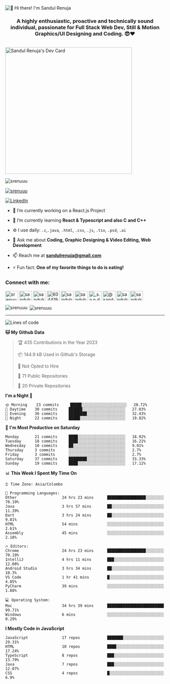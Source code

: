 <img src="https://user-images.githubusercontent.com/49369577/97047278-562d0200-1596-11eb-8a4f-656b2acf2b6a.gif" alt="👋 Hi there! I'm Sandul Renuja" title="👋 Hi there! I'm Sandul Renuja"/>
<h3 align="center">A highly enthusiastic, proactive and technically sound individual, passionate for Full Stack Web Dev, Still & Motion Graphics/UI Designing and Coding. 😎❤</h3>
<br>
<a href="https://app.daily.dev/sandulr"><img src="https://api.daily.dev/devcards/0ac820e4d7bf4fb8a52823b51c67f13e.png?r=0uy" width="400" alt="Sandul Renuja's Dev Card"/></a>
<br>
<p align="left"> <img src="https://komarev.com/ghpvc/?username=srenuuu&label=Profile%20views&color=43cc11&style=flat" alt="srenuuu" /> </p>

<p align="left"> <a href="https://github.com/ryo-ma/github-profile-trophy"><img src="https://github-profile-trophy.vercel.app/?username=srenuuu&title=Commit,PullRequest,Repository" alt="srenuuu" /></a> </p>

<p align="left">
   <a href="https://linkedin.com/in/sandulr/" target="_blank">
      <img src="https://img.shields.io/badge/-Sandul Renuja-blue?style=for-the-badge&logo=Linkedin" alt="LinkedIn">
   </a>
</p>

- 🔭 I’m currently working on a React.js Project
- 🌱 I’m currently learning **React & Typescript and also C and C++**
- ⚙️ I use daily: `.c`,`.java`, `.html`, `.css`, `.js`, `.tsx`, `.psd`, `.ai`
- 💬 Ask me about **Coding, Graphic Designing & Video Editing, Web Development**
- 📫 Reach me at **sandulrenuja@gmail.com**

- ⚡ Fun fact: **One of my favorite things to do is eating!**

<h3 align="left">Connect with me:</h3>
<p align="left">
<a href="https://dev.to/srenuuu" target="blank"><img align="center" src="https://cdn.jsdelivr.net/npm/simple-icons@3.0.1/icons/dev-dot-to.svg" alt="srenuuu" height="30" width="40" /></a>
<a href="https://twitter.com/sandulr" target="blank"><img align="center" src="https://cdn.jsdelivr.net/npm/simple-icons@3.0.1/icons/twitter.svg" alt="sandulr" height="30" width="40" /></a>
<a href="https://linkedin.com/in/sandulr" target="blank"><img align="center" src="https://cdn.jsdelivr.net/npm/simple-icons@3.0.1/icons/linkedin.svg" alt="sandulr" height="30" width="40" /></a>
<a href="https://stackoverflow.com/users/6044198" target="blank"><img align="center" src="https://cdn.jsdelivr.net/npm/simple-icons@3.0.1/icons/stackoverflow.svg" alt="6044198" height="30" width="40" /></a>
<a href="https://kaggle.com/sandulrenuja" target="blank"><img align="center" src="https://cdn.jsdelivr.net/npm/simple-icons@3.0.1/icons/kaggle.svg" alt="sandulrenuja" height="30" width="40" /></a>
<a href="https://fb.com/sandulrenuja" target="blank"><img align="center" src="https://cdn.jsdelivr.net/npm/simple-icons@3.0.1/icons/facebook.svg" alt="sandulrenuja" height="30" width="40" /></a>
<a href="https://instagram.com/_s.a.n.d.u.l_" target="blank"><img align="center" src="https://cdn.jsdelivr.net/npm/simple-icons@3.0.1/icons/instagram.svg" alt="_s.a.n.d.u.l_" height="30" width="40" /></a>
<a href="https://medium.com/@sandulrenuja" target="blank"><img align="center" src="https://cdn.jsdelivr.net/npm/simple-icons@3.0.1/icons/medium.svg" alt="@sandulrenuja" height="30" width="40" /></a>
<a href="https://www.codechef.com/users/sandulr" target="blank"><img align="center" src="https://cdn.jsdelivr.net/npm/simple-icons@3.1.0/icons/codechef.svg" alt="sandulr" height="30" width="40" /></a>
<a href="https://www.hackerrank.com/sandulrenuja" target="blank"><img align="center" src="https://cdn.jsdelivr.net/npm/simple-icons@3.0.1/icons/hackerrank.svg" alt="sandulrenuja" height="30" width="40" /></a>
</p>


<p><img align="left" src="https://github-readme-stats.vercel.app/api/top-langs?username=srenuuu&show_icons=true&locale=en&layout=compact" alt="srenuuu" /></p>

<p>&nbsp;<img align="center" src="https://github-readme-stats.vercel.app/api?username=srenuuu&show_icons=true&locale=en" alt="srenuuu" /></p>

<hr>

<!--START_SECTION:waka-->
![Lines of code](https://img.shields.io/badge/From%20Hello%20World%20I%27ve%20Written-0%20lines%20of%20code-blue)

**🐱 My Github Data** 

> 🏆 435 Contributions in the Year 2023
 > 
> 📦 144.9 kB Used in Github's Storage 
 > 
> 🚫 Not Opted to Hire
 > 
> 📜 71 Public Repositories
 > 
> 🔑 20 Private Repositories 

**I'm a Night 🦉** 

```text
🌞 Morning    23 commits     █████░░░░░░░░░░░░░░░░░░░░   20.72% 
🌆 Daytime    30 commits     ██████░░░░░░░░░░░░░░░░░░░   27.03% 
🌃 Evening    36 commits     ████████░░░░░░░░░░░░░░░░░   32.43% 
🌙 Night      22 commits     █████░░░░░░░░░░░░░░░░░░░░   19.82%

```
📅 **I'm Most Productive on Saturday** 

```text
Monday       21 commits     ████░░░░░░░░░░░░░░░░░░░░░   18.92% 
Tuesday      18 commits     ████░░░░░░░░░░░░░░░░░░░░░   16.22% 
Wednesday    10 commits     ██░░░░░░░░░░░░░░░░░░░░░░░   9.01% 
Thursday     3 commits      ░░░░░░░░░░░░░░░░░░░░░░░░░   2.7% 
Friday       3 commits      ░░░░░░░░░░░░░░░░░░░░░░░░░   2.7% 
Saturday     37 commits     ████████░░░░░░░░░░░░░░░░░   33.33% 
Sunday       19 commits     ████░░░░░░░░░░░░░░░░░░░░░   17.12%

```


📊 **This Week I Spent My Time On** 

```text
⌚︎ Time Zone: Asia/Colombo

💬 Programming Languages: 
Other                    24 hrs 23 mins      █████████████████░░░░░░░░   70.19% 
Java                     3 hrs 57 mins       ██░░░░░░░░░░░░░░░░░░░░░░░   11.39% 
Dart                     3 hrs 24 mins       ██░░░░░░░░░░░░░░░░░░░░░░░   9.81% 
HTML                     54 mins             ░░░░░░░░░░░░░░░░░░░░░░░░░   2.61% 
Assembly                 45 mins             ░░░░░░░░░░░░░░░░░░░░░░░░░   2.18%

🔥 Editors: 
Chrome                   24 hrs 23 mins      █████████████████░░░░░░░░   70.19% 
IntelliJ                 4 hrs 11 mins       ███░░░░░░░░░░░░░░░░░░░░░░   12.08% 
Android Studio           3 hrs 34 mins       ██░░░░░░░░░░░░░░░░░░░░░░░   10.3% 
VS Code                  1 hr 41 mins        █░░░░░░░░░░░░░░░░░░░░░░░░   4.85% 
PyCharm                  39 mins             ░░░░░░░░░░░░░░░░░░░░░░░░░   1.88%

💻 Operating System: 
Mac                      34 hrs 39 mins      █████████████████████████   99.71% 
Windows                  6 mins              ░░░░░░░░░░░░░░░░░░░░░░░░░   0.29%

```

**I Mostly Code in JavaScript** 

```text
JavaScript               17 repos            ███████░░░░░░░░░░░░░░░░░░   29.31% 
HTML                     10 repos            ████░░░░░░░░░░░░░░░░░░░░░   17.24% 
TypeScript               8 repos             ███░░░░░░░░░░░░░░░░░░░░░░   13.79% 
Java                     7 repos             ███░░░░░░░░░░░░░░░░░░░░░░   12.07% 
CSS                      4 repos             █░░░░░░░░░░░░░░░░░░░░░░░░   6.9%

```



<!--END_SECTION:waka-->
